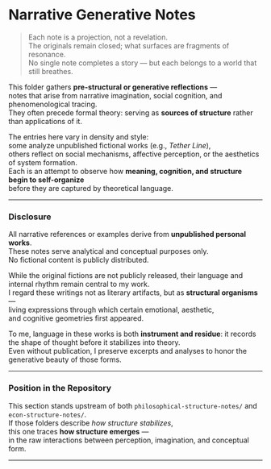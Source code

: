 # Narrative Generative Notes

> Each note is a projection, not a revelation.  
> The originals remain closed; what surfaces are fragments of resonance.  
> No single note completes a story — but each belongs to a world that still breathes.

This folder gathers **pre-structural or generative reflections** —  
notes that arise from narrative imagination, social cognition, and phenomenological tracing.  
They often precede formal theory: serving as **sources of structure** rather than applications of it.

The entries here vary in density and style:  
some analyze unpublished fictional works (e.g., *Tether Line*),  
others reflect on social mechanisms, affective perception, or the aesthetics of system formation.  
Each is an attempt to observe how **meaning, cognition, and structure begin to self-organize**  
before they are captured by theoretical language.

---

### Disclosure

All narrative references or examples derive from **unpublished personal works**.  
These notes serve analytical and conceptual purposes only.  
No fictional content is publicly distributed.

While the original fictions are not publicly released,
their language and internal rhythm remain central to my work.  
I regard these writings not as literary artifacts, but as **structural organisms** —  
living expressions through which certain emotional, aesthetic,  
and cognitive geometries first appeared.

To me, language in these works is both **instrument and residue**:
it records the shape of thought before it stabilizes into theory.  
Even without publication, I preserve excerpts and analyses
to honor the generative beauty of those forms.

---

### Position in the Repository

This section stands upstream of both `philosophical-structure-notes/` and `econ-structure-notes/`.  
If those folders describe *how structure stabilizes*,  
this one traces **how structure emerges** —  
in the raw interactions between perception, imagination, and conceptual form.

---
